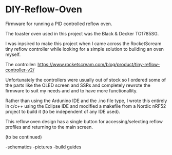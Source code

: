 # DIY-Reflow-Oven
Firmware for running a PID controlled reflow oven.

The toaster oven used in this project was the Black & Decker TO1785SG.

I was inpsired to make this project when I came across the RocketScream tiny reflow controller
while looking for a simple solution to building an oven myself.

The controller:
https://www.rocketscream.com/blog/product/tiny-reflow-controller-v2/

Unfortunately the controllers were usually out of stock so I ordered some of the parts
like the OLED screen and SSRs and completely rewrote the firmware to suit my needs and
and to have more functionallity.

Rather than using the Ardunino IDE and the .ino file type, I wrote this entirely in c/c++ using the
Eclipse IDE and modified a makefile from a Nordic nRF52 project to build it (to be independent of any IDE used).

This reflow oven design has a single button for accessing/selecting reflow profiles and returning to the main screen.

(to be continued)

-schematics
-pictures
-build guides
